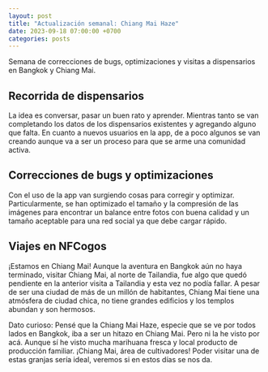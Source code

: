 ```yaml
---
layout: post
title: "Actualización semanal: Chiang Mai Haze"
date: 2023-09-18 07:00:00 +0700
categories: posts
---
```


Semana de correcciones de bugs, optimizaciones y visitas a dispensarios en Bangkok y Chiang Mai.

## Recorrida de dispensarios

La idea es conversar, pasar un buen rato y aprender. Mientras tanto se van completando los datos de los dispensarios existentes y agregando alguno que falta. En cuanto a nuevos usuarios en la app, de a poco algunos se van creando aunque va a ser un proceso para que se arme una comunidad activa.

## Correcciones de bugs y optimizaciones

Con el uso de la app van surgiendo cosas para corregir y optimizar. Particularmente, se han optimizado el tamaño y la compresión de las imágenes para encontrar un balance entre fotos con buena calidad y un tamaño aceptable para una red social ya que debe cargar rápido.

## Viajes en NFCogos

¡Estamos en Chiang Mai! Aunque la aventura en Bangkok aún no haya terminado, visitar Chiang Mai, al norte de Tailandia, fue algo que quedó pendiente en la anterior visita a Tailandia y esta vez no podía fallar. A pesar de ser una ciudad de más de un millón de habitantes, Chiang Mai tiene una atmósfera de ciudad chica, no tiene grandes edificios y los templos abundan y son hermosos.

Dato curioso: Pensé que la Chiang Mai Haze, especie que se ve por todos lados en Bangkok, iba a ser un hitazo en Chiang Mai. Pero ni la he visto por acá. Aunque sí he visto mucha marihuana fresca y local producto de producción familiar. ¡Chiang Mai, área de cultivadores! Poder visitar una de estas granjas sería ideal, veremos si en estos días se nos da.
